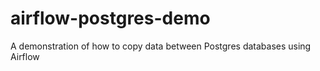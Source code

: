 # airflow-postgres-demo
A demonstration of how to copy data between Postgres databases using Airflow
